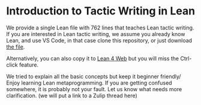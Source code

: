 # Introduction to Tactic Writing in Lean

We provide a single Lean file with 762 lines that teaches Lean tactic writing.
If you are interested in Lean tactic writing, we assume you already know Lean, and use VS Code,
in that case clone this repository, or just download [the file](https://raw.githubusercontent.com/mirefek/lean-tactic-programming-quide/refs/heads/main/TacticProgrammingGuide.lean).

Alternatively, you can also copy it to [Lean 4 Web](https://live.lean-lang.org/) but you will miss the Ctrl-click feature.

We tried to explain all the basic concepts but keep it beginner friendly/
Enjoy learning Lean metaprogramming. If you are getting confused somewhere, it is probably not your fault. Let us know what needs more clarification. (we will put a link to a Zulip thread here)
